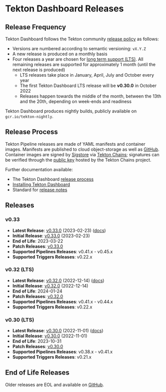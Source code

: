 # Tekton Dashboard Releases

## Release Frequency

Tekton Dashboard follows the Tekton community [release policy][release-policy]
as follows:

- Versions are numbered according to semantic versioning: `vX.Y.Z`
- A new release is produced on a monthly basis
- Four releases a year are chosen for [long term support (LTS)](https://github.com/tektoncd/community/blob/main/releases.md#support-policy).
  All remaining releases are supported for approximately 1 month (until the next
  release is produced)
    - LTS releases take place in January, April, July and October every year
    - The first Tekton Dashboard LTS release will be **v0.30.0** in October 2022
    - Releases happen towards the middle of the month, between the 13th and the
      20th, depending on week-ends and readiness

Tekton Dashboard produces nightly builds, publicly available on
`gcr.io/tekton-nightly`. 

## Release Process

Tekton Pipeline releases are made of YAML manifests and container images.
Manifests are published to cloud object-storage as well as
[GitHub][tekton-dashboard-releases]. Container images are signed by
[Sigstore][sigstore] via [Tekton Chains][tekton-chains]; signatures can be
verified through the [public key][chains-public-key] hosted by the Tekton Chains
project.

Further documentation available:

- The Tekton Dashboard [release process][release-docs]
- [Installing Tekton Dashboard][dashboard-installation]
- Standard for [release notes][release-notes-standards]

## Releases

### v0.33

- **Latest Release**: [v0.33.0][v0-33-0] (2023-02-23) ([docs][v0-33-0-docs])
- **Initial Release**: [v0.33.0][v0-33-0] (2023-02-23)
- **End of Life**: 2023-03-22
- **Patch Releases**: [v0.33.0][v0-33-0]
- **Supported Pipelines Releases**: v0.41.x - v0.45.x
- **Supported Triggers Releases**: v0.22.x

### v0.32 (LTS)

- **Latest Release**: [v0.32.0][v0-32-0] (2022-12-14) ([docs][v0-32-0-docs])
- **Initial Release**: [v0.32.0][v0-32-0] (2022-12-14)
- **End of Life**: 2024-01-24
- **Patch Releases**: [v0.32.0][v0-32-0]
- **Supported Pipelines Releases**: v0.41.x - v0.44.x
- **Supported Triggers Releases**: v0.22.x

### v0.30 (LTS)

- **Latest Release**: [v0.30.0][v0-30-0] (2022-11-01) ([docs][v0-30-0-docs])
- **Initial Release**: [v0.30.0][v0-30-0] (2022-11-01)
- **End of Life**: 2023-10-31
- **Patch Releases**: [v0.30.0][v0-30-0]
- **Supported Pipelines Releases**: v0.38.x - v0.41.x
- **Supported Triggers Releases**: v0.21.x

## End of Life Releases

Older releases are EOL and available on [GitHub][tekton-dashboard-releases].


[release-policy]: https://github.com/tektoncd/community/blob/main/releases.md
[sigstore]: https://sigstore.dev
[tekton-chains]: https://github.com/tektoncd/chains
[tekton-dashboard-releases]: https://github.com/tektoncd/dashboard/releases
[chains-public-key]: https://github.com/tektoncd/chains/blob/main/tekton.pub
[release-docs]: tekton
[dashboard-installation]: docs/install.md
[release-notes-standards]:
    https://github.com/tektoncd/community/blob/main/standards.md#release-notes

[v0-33-0]: https://github.com/tektoncd/dashboard/releases/tag/v0.33.0
[v0-32-0]: https://github.com/tektoncd/dashboard/releases/tag/v0.32.0
[v0-30-0]: https://github.com/tektoncd/dashboard/releases/tag/v0.30.0

[v0-33-0-docs]: https://github.com/tektoncd/dashboard/tree/v0.33.0/docs#tekton-dashboard
[v0-32-0-docs]: https://github.com/tektoncd/dashboard/tree/v0.32.0/docs#tekton-dashboard
[v0-30-0-docs]: https://github.com/tektoncd/dashboard/tree/v0.30.0/docs#tekton-dashboard
